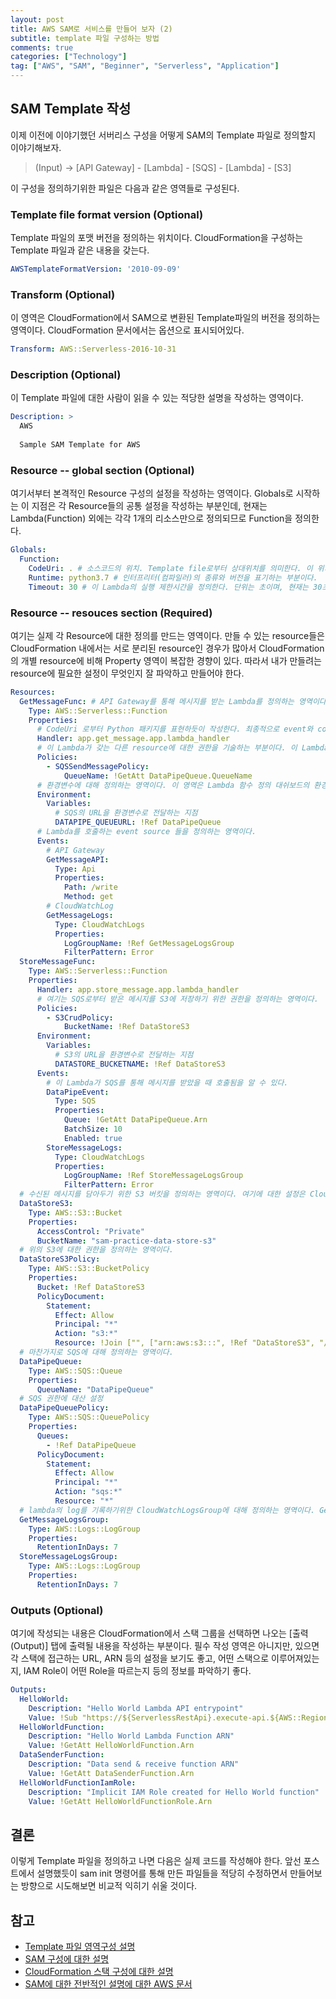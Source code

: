 ```yaml
---
layout: post
title: AWS SAM로 서비스를 만들어 보자 (2)
subtitle: template 파일 구성하는 방법
comments: true
categories: ["Technology"]
tag: ["AWS", "SAM", "Beginner", "Serverless", "Application"]
---
```


## SAM Template 작성

이제 이전에 이야기했던 서버리스 구성을 어떻게 SAM의 Template 파일로 정의할지 이야기해보자.

> (Input) -> [API Gateway] - [Lambda] - [SQS] - [Lambda] - [S3]

이 구성을 정의하기위한 파일은 다음과 같은 영역들로 구성된다.

### Template file format version (Optional)

Template 파일의 포맷 버전을 정의하는 위치이다. CloudFormation을 구성하는 Template 파일과 같은 내용을 갖는다.

```YAML
AWSTemplateFormatVersion: '2010-09-09'
```

### Transform (Optional)

이 영역은 CloudFormation에서 SAM으로 변환된 Template파일의 버전을 정의하는 영역이다. CloudFormation 문서에서는 옵션으로 표시되어있다.

```YAML
Transform: AWS::Serverless-2016-10-31
```

### Description (Optional)

이 Template 파일에 대한 사람이 읽을 수 있는 적당한 설명을 작성하는 영역이다.

```YAML
Description: >
  AWS 
  
  Sample SAM Template for AWS
```

### Resource -- global section (Optional)

여기서부터 본격적인 Resource 구성의 설정을 작성하는 영역이다. Globals로 시작하는 이 지점은 각 Resource들의 공통 설정을 작성하는 부분인데, 현재는 Lambda(Function) 외에는 각각 1개의 리소스만으로 정의되므로 Function을 정의한다.

```YAML
Globals:
  Function:
    CodeUri: . # 소스코드의 위치. Template file로부터 상대위치를 의미한다. 이 위치에 requirements.txt파일이 있어야 한다.
    Runtime: python3.7 # 인터프리터(컴파일러)의 종류와 버전을 표기하는 부분이다.
    Timeout: 30 # 이 Lambda의 실행 제한시간을 정의한다. 단위는 초이며, 현재는 30초이상 실행되면 타임앋웃이 걸린다.
```

### Resource -- resouces section (Required)

여기는 실제 각 Resource에 대한 정의를 만드는 영역이다. 만들 수 있는 resource들은 CloudFormation 내에서는 서로 분리된 resource인 경우가 많아서 CloudFormation의 개별 resource에 비해 Property 영역이 복잡한 경향이 있다. 따라서 내가 만들려는 resource에 필요한 설정이 무엇인지 잘 파악하고 만들어야 한다.

```YAML
Resources:
  GetMessageFunc: # API Gateway를 통해 메시지를 받는 Lambda를 정의하는 영역이다.
    Type: AWS::Serverless::Function 
    Properties:
      # CodeUri 로부터 Python 패키지를 표현하듯이 작성한다. 최종적으로 event와 context를 파라미터로 받는 함수가 Lambda의 실행함수가 되는데, 여기서는 아래와 같다.
      Handler: app.get_message.app.lambda_handler 
      # 이 Lambda가 갖는 다른 resource에 대한 권한을 기술하는 부분이다. 이 Lambda는 API로부터 값을 받아 SQS로 전달하는 역할만 하므로, SQSSendMessage에 대한 권한만 갖는다. 
      Policies:
        - SQSSendMessagePolicy:
            QueueName: !GetAtt DataPipeQueue.QueueName
      # 환경변수에 대해 정의하는 영역이다. 이 영역은 Lambda 함수 정의 대쉬보드의 환경변수 영역과 같다.
      Environment:
        Variables:
          # SQS의 URL을 환경변수로 전달하는 지점
          DATAPIPE_QUEUEURL: !Ref DataPipeQueue
      # Lambda를 호출하는 event source 들을 정의하는 영역이다. 
      Events:
        # API Gateway
        GetMessageAPI:
          Type: Api 
          Properties:
            Path: /write
            Method: get
        # CloudWatchLog
        GetMessageLogs:
          Type: CloudWatchLogs
          Properties:
            LogGroupName: !Ref GetMessageLogsGroup
            FilterPattern: Error
  StoreMessageFunc:
    Type: AWS::Serverless::Function
    Properties:
      Handler: app.store_message.app.lambda_handler
      # 여기는 SQS로부터 받은 메시지를 S3에 저장하기 위한 권한을 정의하는 영역이다.
      Policies:
        - S3CrudPolicy:
            BucketName: !Ref DataStoreS3
      Environment:
        Variables:
          # S3의 URL을 환경변수로 전달하는 지점
          DATASTORE_BUCKETNAME: !Ref DataStoreS3
      Events:
        # 이 Lambda가 SQS를 통해 메시지를 받았을 때 호출됨을 알 수 있다.
        DataPipeEvent:
          Type: SQS
          Properties:
            Queue: !GetAtt DataPipeQueue.Arn
            BatchSize: 10
            Enabled: true
        StoreMessageLogs:
          Type: CloudWatchLogs
          Properties:
            LogGroupName: !Ref StoreMessageLogsGroup
            FilterPattern: Error
  # 수신된 메시지를 담아두기 위한 S3 버킷을 정의하는 영역이다. 여기에 대한 설정은 CloudFormation을 따른다.
  DataStoreS3:
    Type: AWS::S3::Bucket
    Properties:
      AccessControl: "Private"
      BucketName: "sam-practice-data-store-s3"
  # 위의 S3에 대한 권한을 정의하는 영역이다.
  DataStoreS3Policy:
    Type: AWS::S3::BucketPolicy
    Properties:
      Bucket: !Ref DataStoreS3
      PolicyDocument:
        Statement:
          Effect: Allow
          Principal: "*"
          Action: "s3:*"
          Resource: !Join ["", ["arn:aws:s3:::", !Ref "DataStoreS3", "/*"]]
  # 마찬가지로 SQS에 대해 정의하는 영역이다.
  DataPipeQueue:
    Type: AWS::SQS::Queue
    Properties:
      QueueName: "DataPipeQueue"
  # SQS 권한에 대산 설정
  DataPipeQueuePolicy:
    Type: AWS::SQS::QueuePolicy
    Properties:
      Queues:
        - !Ref DataPipeQueue
      PolicyDocument:
        Statement:
          Effect: Allow
          Principal: "*"
          Action: "sqs:*"
          Resource: "*"
  # lambda의 log를 기록하기위한 CloudWatchLogsGroup에 대해 정의하는 영역이다. GetMessageFunc와 StoreMessageFunc를 각각 따로 정의했다.
  GetMessageLogsGroup:
    Type: AWS::Logs::LogGroup
    Properties:
      RetentionInDays: 7
  StoreMessageLogsGroup:
    Type: AWS::Logs::LogGroup
    Properties:
      RetentionInDays: 7
```

### Outputs (Optional)

여기에 작성되는 내용은 CloudFormation에서 스택 그룹을 선택하면 나오는 [출력(Output)] 탭에 출력될 내용을 작성하는 부분이다. 필수 작성 영역은 아니지만, 있으면 각 스택에 접근하는 URL, ARN 등의 설정을 보기도 좋고, 어떤 스택으로 이루어져있는지, IAM Role이 어떤 Role을 따르는지 등의 정보를 파악하기 좋다.

```YAML
Outputs:
  HelloWorld:
    Description: "Hello World Lambda API entrypoint"
    Value: !Sub "https://${ServerlessRestApi}.execute-api.${AWS::Region}.amazonaws.com/Prod/hello/"
  HelloWorldFunction:
    Description: "Hello World Lambda Function ARN"
    Value: !GetAtt HelloWorldFunction.Arn
  DataSenderFunction:
    Description: "Data send & receive function ARN"
    Value: !GetAtt DataSenderFunction.Arn
  HelloWorldFunctionIamRole:
    Description: "Implicit IAM Role created for Hello World function"
    Value: !GetAtt HelloWorldFunctionRole.Arn
```

## 결론

이렇게 Template 파일을 정의하고 나면 다음은 실제 코드를 작성해야 한다. 앞선 포스트에서 설명했듯이 sam init 명령어를 통해 만든 파일들을 적당히 수정하면서 만들어보는 방향으로 시도해보면 비교적 익히기 쉬울 것이다. 


## 참고
* [Template 파일 영역구성 설명](https://docs.aws.amazon.com/AWSCloudFormation/latest/UserGuide/template-anatomy.html)
* [SAM 구성에 대한 설명](https://github.com/awslabs/serverless-application-model/blob/master/versions/2016-10-31.md)
* [CloudFormation 스택 구성에 대한 설명](https://docs.aws.amazon.com/AWSCloudFormation/latest/UserGuide/aws-template-resource-type-ref.html)
* [SAM에 대한 전반적인 설명에 대한 AWS 문서](https://docs.aws.amazon.com/serverless-application-model/latest/developerguide/what-is-sam.html)
